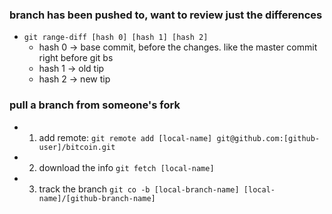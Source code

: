 ### branch has been pushed to, want to review just the differences
* `git range-diff [hash 0] [hash 1] [hash 2]`
  * hash 0 -> base commit, before the changes. like the master commit right before git bs
  * hash 1 -> old tip
  * hash 2 -> new tip

### pull a branch from someone's fork
* 1. add remote: `git remote add [local-name]
     git@github.com:[github-user]/bitcoin.git`
* 2. download the info `git fetch [local-name]`
* 3. track the branch `git co -b [local-branch-name]
     [local-name]/[github-branch-name]`